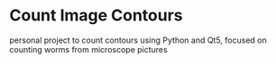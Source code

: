 # Count Image Contours
personal project to count contours using Python and Qt5, focused on counting worms from microscope pictures
